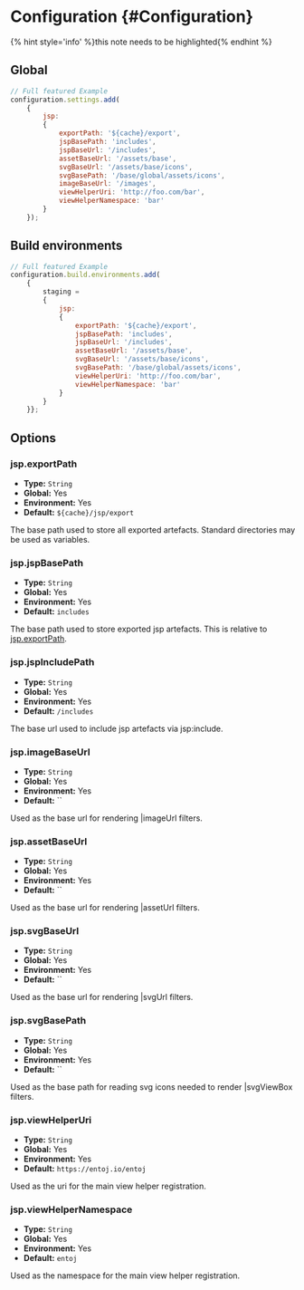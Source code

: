 # Configuration {#Configuration}

<!-- toc -->

{% hint style='info' %}this note needs to be highlighted{% endhint %}

## Global

```javascript
// Full featured Example
configuration.settings.add(
    {
        jsp:
        {
            exportPath: '${cache}/export',
            jspBasePath: 'includes',
            jspBaseUrl: '/includes',
            assetBaseUrl: '/assets/base',
            svgBaseUrl: '/assets/base/icons',
            svgBasePath: '/base/global/assets/icons',
            imageBaseUrl: '/images',
            viewHelperUri: 'http://foo.com/bar',
            viewHelperNamespace: 'bar'
        }
    });
```


## Build environments

```javascript
// Full featured Example
configuration.build.environments.add(
    {
        staging =
        {
	        jsp:
	        {
                exportPath: '${cache}/export',
                jspBasePath: 'includes',
                jspBaseUrl: '/includes',
                assetBaseUrl: '/assets/base',
                svgBaseUrl: '/assets/base/icons',
                svgBasePath: '/base/global/assets/icons',
                viewHelperUri: 'http://foo.com/bar',
                viewHelperNamespace: 'bar'
            }
        }
	}};
```


## Options

### jsp.exportPath

* **Type:** `String`
* **Global:** Yes
* **Environment:** Yes
* **Default:** `${cache}/jsp/export`

The base path used to store all exported artefacts. Standard directories may be used as variables.


### jsp.jspBasePath

* **Type:** `String`
* **Global:** Yes
* **Environment:** Yes
* **Default:** `includes`

The base path used to store exported jsp artefacts. This is relative to [jsp.exportPath](#jsp.exportPath).


### jsp.jspIncludePath

* **Type:** `String`
* **Global:** Yes
* **Environment:** Yes
* **Default:** `/includes`

The base url used to include jsp artefacts via jsp:include.


### jsp.imageBaseUrl

* **Type:** `String`
* **Global:** Yes
* **Environment:** Yes
* **Default:** ``

Used as the base url for rendering |imageUrl filters.


### jsp.assetBaseUrl

* **Type:** `String`
* **Global:** Yes
* **Environment:** Yes
* **Default:** ``

Used as the base url for rendering |assetUrl filters.


### jsp.svgBaseUrl

* **Type:** `String`
* **Global:** Yes
* **Environment:** Yes
* **Default:** ``

Used as the base url for rendering |svgUrl filters.


### jsp.svgBasePath

* **Type:** `String`
* **Global:** Yes
* **Environment:** Yes
* **Default:** ``

Used as the base path for reading svg icons needed to render |svgViewBox filters.


### jsp.viewHelperUri

* **Type:** `String`
* **Global:** Yes
* **Environment:** Yes
* **Default:** `https://entoj.io/entoj`

Used as the uri for the main view helper registration.


### jsp.viewHelperNamespace

* **Type:** `String`
* **Global:** Yes
* **Environment:** Yes
* **Default:** `entoj`

Used as the namespace for the main view helper registration.
